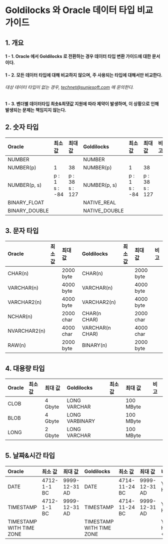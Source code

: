 # Goldilocks 와 Oracle 데이터 타입 비교 가이드

## 1. 개요

#### 1 - 1. Oracle 에서 Goldilocks 로 전환하는 경우 데이터 타입 변환 가이드에 대한 문서이다.

#### 1 - 2. 모든 데이터 타입에 대해 비교하지 않으며, 주 사용되는 타입에 대해서만 비교한다.

###### 대상 데이터 타입이 없는 경우, technet@sunjesoft.com 에 문의한다.

#### 1 - 3. 벤더별 데이터타입 최솟&최댓값 지원에 따라 제약이 발생하며, 이 상황으로 인해 발생되는 문제는 책임지지 않는다.


## 2. 숫자 타입

<h6>

| Oracle | 최소 값 | 최대 값 | Goldilocks | 최소 값 | 최대 값 | 비고 |
|:--     |:--      |:--      |:--         |:--      |:--      |:-- |
| NUMBER |  |  | NUMBER |  |  | |
| NUMBER(p)    | 1 | 38 | NUMBER(p) | 1 | 38 | |
| NUMBER(p, s) | p : 1<br/>s : -84 | p : 38<br/>s : 127 | NUMBER(p, s) | p : 1<br/>s : -84 | p : 38<br/>s : 127 | |
| BINARY_FLOAT | | | NATIVE_REAL | | | |
| BINARY_DOUBLE | | | NATIVE_DOUBLE | | | |

</h6>

## 3. 문자 타입

<h6>

| Oracle | 최소 값 | 최대 값 | Goldilocks | 최소 값 | 최대 값 | 비고 |
|:--     |:--      |:--      |:--         |:--      |:--      |:--   |
| CHAR(n) |  | 2000 byte | CHAR(n) |  | 2000 byte | |
| VARCHAR(n) |  | 4000 byte | VARCHAR(n) |  | 4000 byte | |
| VARCHAR2(n) |  | 4000 byte | VARCHAR2(n) |  | 4000 byte | |
| NCHAR(n) |  | 2000 char | CHAR(n CHAR) |  | 2000 char | |
| NVARCHAR2(n) |  | 4000 char | VARCHAR(n CHAR) |  | 4000 char | |
| RAW(n) |  | 2000 byte | BINARY(n) |  | 2000 byte | |

</h6>

## 4. 대용량 타입

<h6>

| Oracle | 최소 값 | 최대 값 | Goldilocks | 최소 값 | 최대 값 | 비고 |
|:--     |:--      |:--      |:--         |:--      |:--      |:--   |
| CLOB |  | 4 Gbyte | LONG VARCHAR |  | 100 MByte | |
| BLOB |  | 4 Gbyte | LONG VARBINARY |  | 100 MByte | |
| LONG |  | 2 Gbyte | LONG VARCHAR |  | 100 MByte | |

</h6>

## 5. 날짜&시간 타입

<h6>

| Oracle | 최소 값 | 최대 값 | Goldilocks | 최소 값 | 최대 값 | 비고 |
|:--     |:--      |:--      |:--         |:--      |:--      |:--   |
| DATE | 4712-1-1 BC | 9999-12-31 AD | DATE | 4714-11-24 BC | 9999-12-31 AD | YYYY-MM-DD HH24:MI:SS |
| TIMESTAMP | 4712-1-1 BC | 9999-12-31 AD | TIMESTAMP | 4714-11-24 BC | 9999-12-31 AD | YYYY-MM-DD HH24:MI:SS.FF6 |
| TIMESTAMP WITH TIME ZONE | | | TIMESTAMP WITH TIME ZONE | | | YYYY-MM-DD HH24:MI:SS.FF6 +TZH |

</h6>
